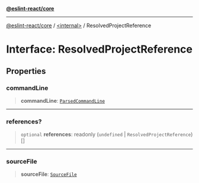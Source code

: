 [**@eslint-react/core**](../../README.md)

***

[@eslint-react/core](../../README.md) / [\<internal\>](../README.md) / ResolvedProjectReference

# Interface: ResolvedProjectReference

## Properties

### commandLine

> **commandLine**: [`ParsedCommandLine`](ParsedCommandLine.md)

***

### references?

> `optional` **references**: readonly (`undefined` \| `ResolvedProjectReference`)[]

***

### sourceFile

> **sourceFile**: [`SourceFile`](SourceFile.md)
